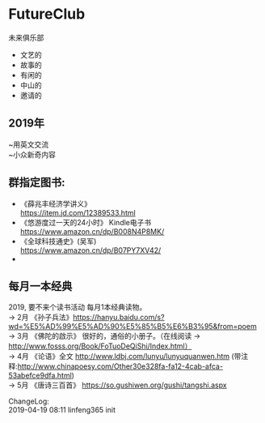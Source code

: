 # FutureClub
未来俱乐部

- 文艺的
- 故事的
- 有闲的
- 中山的
- 邀请的


## 2019年
~用英文交流  
~小众新奇内容  


## 群指定图书:
- 《薛兆丰经济学讲义》  
https://item.jd.com/12389533.html
- 《悠游度过一天的24小时》 Kindle电子书  
https://www.amazon.cn/dp/B008N4P8MK/
- 《全球科技通史》(吴军)  
https://www.amazon.cn/dp/B07PY7XV42/
- 

## 每月一本经典  

2019, 要不来个读书活动 每月1本经典读物。  
→ 2月 《孙子兵法》https://hanyu.baidu.com/s?wd=%E5%AD%99%E5%AD%90%E5%85%B5%E6%B3%95&from=poem  
→ 3月 《佛陀的啟示》 很好的，通俗的小册子。（在线阅读 → http://www.fosss.org/Book/FoTuoDeQiShi/Index.html）  
→ 4月 《论语》全文 http://www.ldbj.com/lunyu/lunyuquanwen.htm (带注释:http://www.chinapoesy.com/Other30e328fa-fa12-4cab-afca-53abefce9dfa.html)  
→ 5月 《唐诗三百首》 https://so.gushiwen.org/gushi/tangshi.aspx



ChangeLog:  
2019-04-19 08:11 linfeng365 init  
